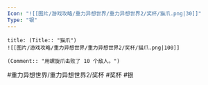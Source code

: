 ```yaml
---
Icon: "![[图片/游戏攻略/重力异想世界/重力异想世界2/奖杯/猫爪.png|30]]"
Type: "银"
---
```

```ad-common-silver-trophy
title: (Title:: "猫爪")
![[图片/游戏攻略/重力异想世界/重力异想世界2/奖杯/猫爪.png|100]]

(Comment:: "用螺旋爪击败了 10 个敌人。")
```

#重力异想世界/重力异想世界2/奖杯 #奖杯 #银
